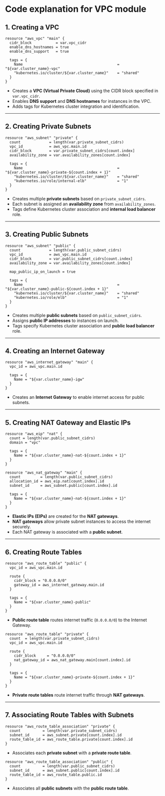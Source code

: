 # Code explanation for VPC module

## **1. Creating a VPC**
```hcl
resource "aws_vpc" "main" {
  cidr_block           = var.vpc_cidr
  enable_dns_hostnames = true
  enable_dns_support   = true

  tags = {
    Name                                           = "${var.cluster_name}-vpc"
    "kubernetes.io/cluster/${var.cluster_name}"    = "shared"
  }
}
```
- Creates a **VPC (Virtual Private Cloud)** using the CIDR block specified in `var.vpc_cidr`.
- Enables **DNS support** and **DNS hostnames** for instances in the VPC.
- Adds tags for Kubernetes cluster integration and identification.

---

## **2. Creating Private Subnets**
```hcl
resource "aws_subnet" "private" {
  count             = length(var.private_subnet_cidrs)
  vpc_id            = aws_vpc.main.id
  cidr_block        = var.private_subnet_cidrs[count.index]
  availability_zone = var.availability_zones[count.index]

  tags = {
    Name                                           = "${var.cluster_name}-private-${count.index + 1}"
    "kubernetes.io/cluster/${var.cluster_name}"    = "shared"
    "kubernetes.io/role/internal-elb"              = "1"
  }
}
```
- Creates multiple **private subnets** based on `private_subnet_cidrs`.
- Each subnet is assigned an **availability zone** from `availability_zones`.
- Tags define Kubernetes cluster association and **internal load balancer** role.

---

## **3. Creating Public Subnets**
```hcl
resource "aws_subnet" "public" {
  count             = length(var.public_subnet_cidrs)
  vpc_id            = aws_vpc.main.id
  cidr_block        = var.public_subnet_cidrs[count.index]
  availability_zone = var.availability_zones[count.index]

  map_public_ip_on_launch = true

  tags = {
    Name                                           = "${var.cluster_name}-public-${count.index + 1}"
    "kubernetes.io/cluster/${var.cluster_name}"    = "shared"
    "kubernetes.io/role/elb"                       = "1"
  }
}
```
- Creates multiple **public subnets** based on `public_subnet_cidrs`.
- Assigns **public IP addresses** to instances on launch.
- Tags specify Kubernetes cluster association and **public load balancer** role.

---

## **4. Creating an Internet Gateway**
```hcl
resource "aws_internet_gateway" "main" {
  vpc_id = aws_vpc.main.id

  tags = {
    Name = "${var.cluster_name}-igw"
  }
}
```
- Creates an **Internet Gateway** to enable internet access for public subnets.

---

## **5. Creating NAT Gateway and Elastic IPs**
```hcl
resource "aws_eip" "nat" {
  count = length(var.public_subnet_cidrs)
  domain = "vpc"

  tags = {
    Name = "${var.cluster_name}-nat-${count.index + 1}"
  }
}

resource "aws_nat_gateway" "main" {
  count         = length(var.public_subnet_cidrs)
  allocation_id = aws_eip.nat[count.index].id
  subnet_id     = aws_subnet.public[count.index].id

  tags = {
    Name = "${var.cluster_name}-nat-${count.index + 1}"
  }
}
```
- **Elastic IPs (EIPs)** are created for the **NAT gateways**.
- **NAT gateways** allow private subnet instances to access the internet securely.
- Each NAT gateway is associated with a **public subnet**.

---

## **6. Creating Route Tables**
```hcl
resource "aws_route_table" "public" {
  vpc_id = aws_vpc.main.id

  route {
    cidr_block = "0.0.0.0/0"
    gateway_id = aws_internet_gateway.main.id
  }

  tags = {
    Name = "${var.cluster_name}-public"
  }
}
```
- **Public route table** routes internet traffic (`0.0.0.0/0`) to the Internet Gateway.

```hcl
resource "aws_route_table" "private" {
  count  = length(var.private_subnet_cidrs)
  vpc_id = aws_vpc.main.id

  route {
    cidr_block     = "0.0.0.0/0"
    nat_gateway_id = aws_nat_gateway.main[count.index].id
  }

  tags = {
    Name = "${var.cluster_name}-private-${count.index + 1}"
  }
}
```
- **Private route tables** route internet traffic through **NAT gateways**.

---

## **7. Associating Route Tables with Subnets**
```hcl
resource "aws_route_table_association" "private" {
  count          = length(var.private_subnet_cidrs)
  subnet_id      = aws_subnet.private[count.index].id
  route_table_id = aws_route_table.private[count.index].id
}
```
- Associates each **private subnet** with a **private route table**.

```hcl
resource "aws_route_table_association" "public" {
  count          = length(var.public_subnet_cidrs)
  subnet_id      = aws_subnet.public[count.index].id
  route_table_id = aws_route_table.public.id
}
```
- Associates all **public subnets** with the **public route table**.
